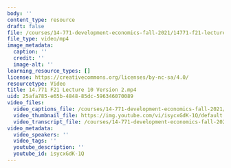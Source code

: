 ```yaml
---
body: ''
content_type: resource
draft: false
file: /courses/14-771-development-economics-fall-2021/14771-f21-lecture-10-version-2_360p_16_9.mp4
file_type: video/mp4
image_metadata:
  caption: ''
  credit: ''
  image-alt: ''
learning_resource_types: []
license: https://creativecommons.org/licenses/by-nc-sa/4.0/
resourcetype: Video
title: 14.771 F21 Lecture 10 Version 2.mp4
uid: 25afa785-e65b-4848-85dc-596346070089
video_files:
  video_captions_file: /courses/14-771-development-economics-fall-2021/1MTmlU2q4YwWnb5NUqdmlYsXh48mpztkz_transcript.webvtt
  video_thumbnail_file: https://img.youtube.com/vi/isycxGdK-1Q/default.jpg
  video_transcript_file: /courses/14-771-development-economics-fall-2021/1MTmlU2q4YwWnb5NUqdmlYsXh48mpztkz_transcript.pdf
video_metadata:
  video_speakers: ''
  video_tags: ''
  youtube_description: ''
  youtube_id: isycxGdK-1Q
---
```

